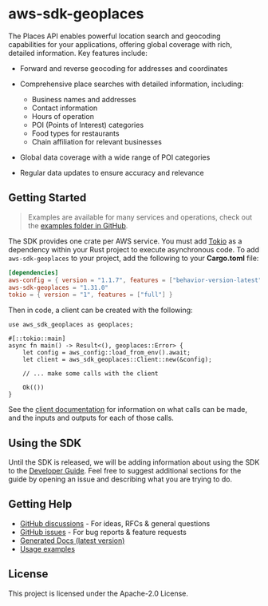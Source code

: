 # aws-sdk-geoplaces

The Places API enables powerful location search and geocoding capabilities for your applications, offering global coverage with rich, detailed information. Key features include:
  - Forward and reverse geocoding for addresses and coordinates
  - Comprehensive place searches with detailed information, including:
    - Business names and addresses
    - Contact information
    - Hours of operation
    - POI (Points of Interest) categories
    - Food types for restaurants
    - Chain affiliation for relevant businesses

  - Global data coverage with a wide range of POI categories
  - Regular data updates to ensure accuracy and relevance

## Getting Started

> Examples are available for many services and operations, check out the
> [examples folder in GitHub](https://github.com/awslabs/aws-sdk-rust/tree/main/examples).

The SDK provides one crate per AWS service. You must add [Tokio](https://crates.io/crates/tokio)
as a dependency within your Rust project to execute asynchronous code. To add `aws-sdk-geoplaces` to
your project, add the following to your **Cargo.toml** file:

```toml
[dependencies]
aws-config = { version = "1.1.7", features = ["behavior-version-latest"] }
aws-sdk-geoplaces = "1.31.0"
tokio = { version = "1", features = ["full"] }
```

Then in code, a client can be created with the following:

```rust,no_run
use aws_sdk_geoplaces as geoplaces;

#[::tokio::main]
async fn main() -> Result<(), geoplaces::Error> {
    let config = aws_config::load_from_env().await;
    let client = aws_sdk_geoplaces::Client::new(&config);

    // ... make some calls with the client

    Ok(())
}
```

See the [client documentation](https://docs.rs/aws-sdk-geoplaces/latest/aws_sdk_geoplaces/client/struct.Client.html)
for information on what calls can be made, and the inputs and outputs for each of those calls.

## Using the SDK

Until the SDK is released, we will be adding information about using the SDK to the
[Developer Guide](https://docs.aws.amazon.com/sdk-for-rust/latest/dg/welcome.html). Feel free to suggest
additional sections for the guide by opening an issue and describing what you are trying to do.

## Getting Help

* [GitHub discussions](https://github.com/awslabs/aws-sdk-rust/discussions) - For ideas, RFCs & general questions
* [GitHub issues](https://github.com/awslabs/aws-sdk-rust/issues/new/choose) - For bug reports & feature requests
* [Generated Docs (latest version)](https://awslabs.github.io/aws-sdk-rust/)
* [Usage examples](https://github.com/awslabs/aws-sdk-rust/tree/main/examples)

## License

This project is licensed under the Apache-2.0 License.

